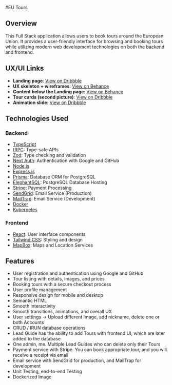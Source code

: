#EU Tours

## Overview

This Full Stack application allows users to book tours around the European Union. It provides a user-friendly interface for browsing and booking tours while utilizing modern web development technologies on both the backend and frontend.

## UX/UI Links

- **Landing page**: [View on Dribbble](https://dribbble.com/shots/16461003-Travelious-Travelling-Services-Landing-Page-Website/attachments/11631202?mode=media)
- **UX skeleton + wireframes**: [View on Behance](https://www.behance.net/gallery/171751519/Travel-Website-Design-Landing-Page)
- **Content below the Landing page**: [View on Behance](https://www.behance.net/gallery/168961811/Travel-agency-landing-page)
- **Tour cards (second picture)**: [View on Dribbble](https://dribbble.com/shots/3532364-The-Great-Outdoors)
- **Animation slide**: [View on Dribbble](https://dribbble.com/shots/10474951-Creative-Travel-Website-Design?utm_source=pinterest&utm_campaign=pinterest_shot&utm_content=Creative+Travel+Website+Design&utm_medium=Social_Share)

## Technologies Used

### Backend

- [TypeScript](https://www.typescriptlang.org/)
- [tRPC](https://trpc.io/): Type-safe APIs
- [Zod](https://github.com/colinhacks/zod): Type checking and validation
- [Next Auth](https://next-auth.js.org/): Authentication with Google and GitHub
- [Node.js](https://nodejs.org/)
- [Express.js](https://expressjs.com/)
- [Prisma](https://www.prisma.io/): Database ORM for PostgreSQL
- [ElephantSQL](https://www.elephantsql.com/): PostgreSQL Database Hosting
- [Stripe](https://stripe.com/): Payment Processing
- [SendGrid](https://sendgrid.com/): Email Service (Production)
- [MailTrap](https://mailtrap.io/): Email Service (Development)
- [Docker](https://www.docker.com/)
- [Kubernetes](https://kubernetes.io/)

### Frontend

- [React](https://reactjs.org/): User interface components
- [Tailwind CSS](https://tailwindcss.com/): Styling and design
- [MapBox](https://www.mapbox.com/): Maps and Location Services

## Features

- User registration and authentication using Google and GitHub
- Tour listing with details, images, and prices
- Booking tours with a secure checkout process
- User profile management
- Responsive design for mobile and desktop
- Semantic HTML
- Smooth interactivity
- Smooth transitions, animations, and overall UX
- User settings -> Upload different Image, add nickname, delete one or both Accounts
- CRUD / IRUN database operations
- Lead Guide has the ability to add Tours with frontend UI, which are later added to the database
- One admin, me. Multiple Lead Guides who can delete only their Tours
- Payment service with Stripe. You can book appropriate tour, and you will receive a receipt via email
- Email service with SendGrid for production, and MailTrap for development
- Unit Testing, end-to-end Testing
- Dockerized Image
